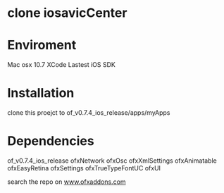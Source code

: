 
clone 
iosavicCenter
==========

Enviroment
==========
Mac osx 10.7
XCode Lastest
iOS SDK


Installation
==========
clone this proejct to of_v0.7.4_ios_release/apps/myApps

Dependencies
==========

of_v0.7.4_ios_release
ofxNetwork
ofxOsc
ofxXmlSettings
ofxAnimatable
ofxEasyRetina
ofxSettings
ofxTrueTypeFontUC
ofxUI

search the repo on www.ofxaddons.com